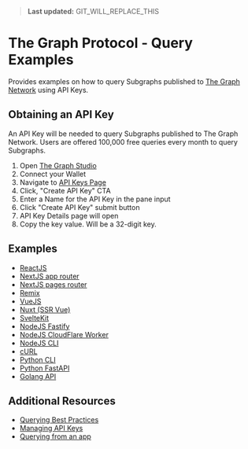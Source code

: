 > **Last updated:** GIT_WILL_REPLACE_THIS

# The Graph Protocol - Query Examples

Provides examples on how to query Subgraphs published to [The Graph Network](https://thegraph.com/) using API Keys.

## Obtaining an API Key

An API Key will be needed to query Subgraphs published to The Graph Network. Users are offered 100,000 free queries every month to query Subgraphs.

1. Open [The Graph Studio](https://thegraph.com/studio/)
2. Connect your Wallet
3. Navigate to [API Keys Page](https://thegraph.com/studio/apikeys/)
4. Click, "Create API Key" CTA
5. Enter a Name for the API Key in the pane input
6. Click "Create API Key" submit button
7. API Key Details page will open
8. Copy the key value. Will be a 32-digit key.

## Examples

- [ReactJS](./examples/reactjs/)
- [NextJS app router](./examples/nextjs-app-router/)
- [NextJS pages router](./examples/nextjs-pages-router/)
- [Remix](./examples/remix/)
- [VueJS](./examples/vuejs/)
- [Nuxt (SSR Vue)](./examples/nuxt/)
- [SvelteKit](./examples/sveltejs/)
- [NodeJS Fastify](./examples/nodejs-fastify/)
- [NodeJS CloudFlare Worker](./examples/nodejs-cf-worker/)
- [NodeJS CLI](./examples/nodejs-cli/)
- [cURL](./examples/curl/)
- [Python CLI](./examples/python-cli/)
- [Python FastAPI](./examples/python-fastapi/)
- [Golang API](./examples/golang_api/)

## Additional Resources

- [Querying Best Practices](https://thegraph.com/docs/en/querying/querying-best-practices/)
- [Managing API Keys](https://thegraph.com/docs/en/querying/managing-api-keys/)
- [Querying from an app](https://thegraph.com/docs/en/querying/querying-from-an-application/)

